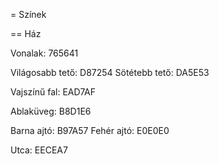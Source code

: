 = Színek

== Ház

Vonalak: 765641

Világosabb tető: D87254
Sötétebb tető: DA5E53

Vajszínű fal: EAD7AF

Ablaküveg: B8D1E6

Barna ajtó: B97A57
Fehér ajtó: E0E0E0

Utca: EECEA7